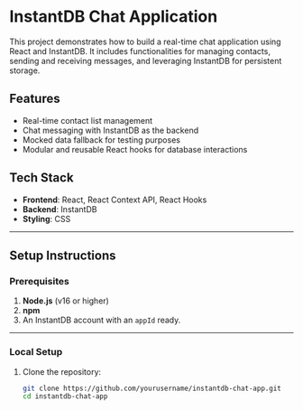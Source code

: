 # InstantDB Chat Application

This project demonstrates how to build a real-time chat application using React and InstantDB. It includes functionalities for managing contacts, sending and receiving messages, and leveraging InstantDB for persistent storage.

## Features

- Real-time contact list management
- Chat messaging with InstantDB as the backend
- Mocked data fallback for testing purposes
- Modular and reusable React hooks for database interactions

## Tech Stack

- **Frontend**: React, React Context API, React Hooks
- **Backend**: InstantDB
- **Styling**: CSS 

---

## Setup Instructions

### Prerequisites

1. **Node.js** (v16 or higher)
2. **npm** 
3. An InstantDB account with an `appId` ready.

---

### Local Setup

1. Clone the repository:
   ```bash
   git clone https://github.com/yourusername/instantdb-chat-app.git
   cd instantdb-chat-app
